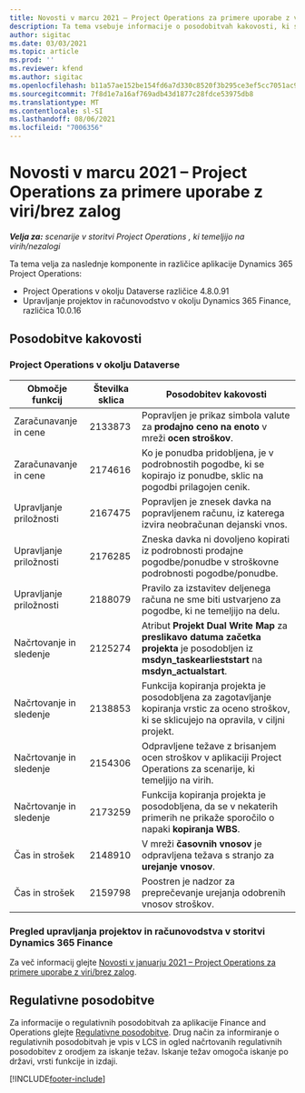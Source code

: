 ```yaml
---
title: Novosti v marcu 2021 – Project Operations za primere uporabe z viri/brez zalog
description: Ta tema vsebuje informacije o posodobitvah kakovosti, ki so na voljo v marčevski izdaji (2021) aplikacije Project Operations za primere uporabe z viri/brez zalog.
author: sigitac
ms.date: 03/03/2021
ms.topic: article
ms.prod: ''
ms.reviewer: kfend
ms.author: sigitac
ms.openlocfilehash: b11a57ae152be154fd6a7d330c8520f3b295ce3ef5cc7051ac9b343e3bcdbe12
ms.sourcegitcommit: 7f8d1e7a16af769adb43d1877c28fdce53975db8
ms.translationtype: MT
ms.contentlocale: sl-SI
ms.lasthandoff: 08/06/2021
ms.locfileid: "7006356"
---
```

# <a name="whats-new-march-2021---project-operations-for-resourcenon-stocked-based-scenarios"></a>Novosti v marcu 2021 – Project Operations za primere uporabe z viri/brez zalog

_**Velja za:** scenarije v storitvi Project Operations , ki temeljijo na virih/nezalogi_

Ta tema velja za naslednje komponente in različice aplikacije Dynamics 365 Project Operations:

- Project Operations v okolju Dataverse različice 4.8.0.91 
- Upravljanje projektov in računovodstvo v okolju Dynamics 365 Finance, različica 10.0.16 

## <a name="quality-updates"></a>Posodobitve kakovosti

### <a name="project-operations-on-dataverse"></a>Project Operations v okolju Dataverse


| **Območje funkcij** | **Številka sklica** | **Posodobitev kakovosti** |
| --- | --- | --- |
| Zaračunavanje in cene | 2133873 | Popravljen je prikaz simbola valute za **prodajno ceno na enoto** v mreži **ocen stroškov**. |
| Zaračunavanje in cene | 2174616 | Ko je ponudba pridobljena, je v podrobnostih pogodbe, ki se kopirajo iz ponudbe, sklic na pogodbi prilagojen cenik. |
| Upravljanje priložnosti | 2167475 | Popravljen je znesek davka na popravljenem računu, iz katerega izvira neobračunan dejanski vnos. |
| Upravljanje priložnosti | 2176285 | Zneska davka ni dovoljeno kopirati iz podrobnosti prodajne pogodbe/ponudbe v stroškovne podrobnosti  pogodbe/ponudbe. |
| Upravljanje priložnosti | 2188079 | Pravilo za izstavitev deljenega računa ne sme biti ustvarjeno za pogodbe, ki ne temeljijo na delu. |
| Načrtovanje in sledenje | 2125274 | Atribut **Projekt Dual Write Map** za **preslikavo datuma začetka projekta** je posodobljen iz **msdyn\_taskearlieststart** na **msdyn\_actualstart**. |
| Načrtovanje in sledenje | 2138853 | Funkcija kopiranja projekta je posodobljena za zagotavljanje kopiranja vrstic za oceno stroškov, ki se sklicujejo na opravila, v ciljni projekt. |
| Načrtovanje in sledenje | 2154306 | Odpravljene težave z brisanjem ocen stroškov v aplikaciji Project Operations za scenarije, ki temeljijo na virih. |
| Načrtovanje in sledenje | 2173259 | Funkcija kopiranja projekta je posodobljena, da se v nekaterih primerih ne prikaže sporočilo o napaki **kopiranja WBS**. |
| Čas in strošek | 2148910 | V mreži **časovnih vnosov** je odpravljena težava s stranjo za **urejanje vnosov**. |
| Čas in strošek | 2159798 | Poostren je nadzor za preprečevanje urejanja odobrenih vnosov stroškov. |

### <a name="project-management-and-accounting-on-dynamics-365-finance"></a>Pregled upravljanja projektov in računovodstva v storitvi Dynamics 365 Finance

Za več informacij glejte [Novosti v januarju 2021 – Project Operations za primere uporabe z viri/brez zalog](whats-new-jan-2021-resource-based.md).

## <a name="regulatory-updates"></a>Regulativne posodobitve

Za informacije o regulativnih posodobitvah za aplikacije Finance and Operations glejte [Regulativne posodobitve](/dynamics365/finance/localizations/regulatory-updates). Drug način za informiranje o regulativnih posodobitvah je vpis v LCS in ogled načrtovanih regulativnih posodobitev z orodjem za iskanje težav. Iskanje težav omogoča iskanje po državi, vrsti funkcije in izdaji.


[!INCLUDE[footer-include](../includes/footer-banner.md)]